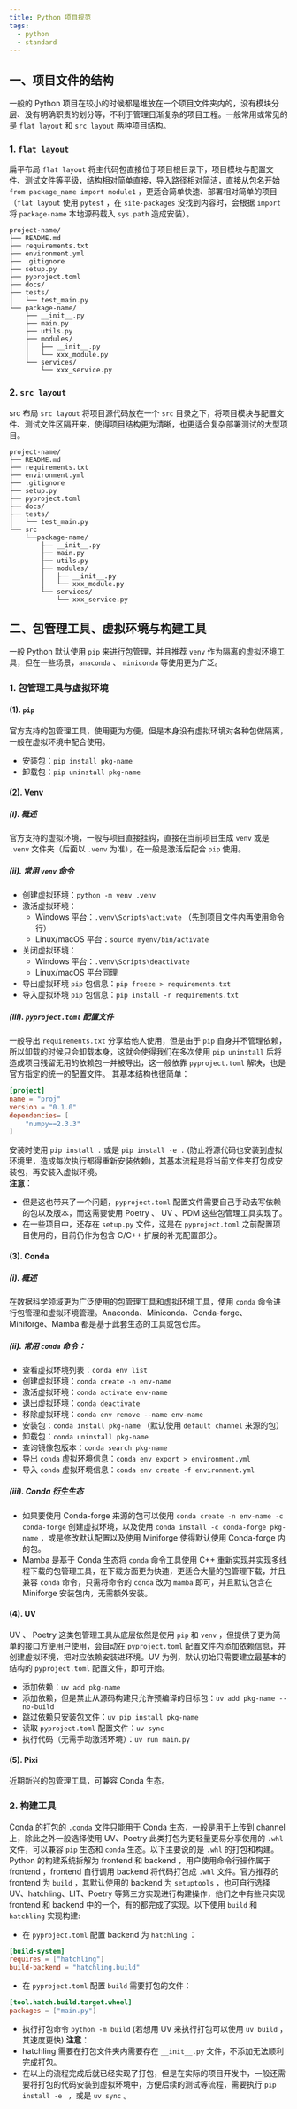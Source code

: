 ```yaml
---
title: Python 项目规范
tags:
  - python
  - standard
---
```

## 一、项目文件的结构
一般的 Python 项目在较小的时候都是堆放在一个项目文件夹内的，没有模块分层、没有明确职责的划分等，不利于管理日渐复杂的项目工程。一般常用或常见的是 `flat layout` 和 `src layout` 两种项目结构。
### 1. `flat layout` 
扁平布局 `flat layout` 将主代码包直接位于项目根目录下，项目模块与配置文件、测试文件等平级，结构相对简单直接，导入路径相对简洁，直接从包名开始 `from package_name import module1` ，更适合简单快速、部署相对简单的项目（`flat layout` 使用 `pytest` ，在 `site-packages` 没找到内容时，会根据 `import` 将 `package-name` 本地源码载入 `sys.path` 造成安装）。
```
project-name/
├── README.md
├── requirements.txt
├── environment.yml
├── .gitignore
├── setup.py
├── pyproject.toml
├── docs/
├── tests/
│   └── test_main.py
└── package-name/
	├── __init__.py
	├── main.py
	├── utils.py
	├── modules/
	│   ├── __init__.py
	│   └── xxx_module.py
	└── services/
        └── xxx_service.py
```
### 2. `src layout` 
src 布局 `src layout` 将项目源代码放在一个 `src` 目录之下，将项目模块与配置文件、测试文件区隔开来，使得项目结构更为清晰，也更适合复杂部署测试的大型项目。
```
project-name/
├── README.md
├── requirements.txt
├── environment.yml
├── .gitignore
├── setup.py
├── pyproject.toml
├── docs/
├── tests/
│   └── test_main.py
└── src
	└──package-name/
		├── __init__.py
		├── main.py
		├── utils.py
		├── modules/
		│   ├── __init__.py
		│   └── xxx_module.py
		└── services/
	        └── xxx_service.py
```
## 二、包管理工具、虚拟环境与构建工具
一般 Python 默认使用 `pip` 来进行包管理，并且推荐 `venv` 作为隔离的虚拟环境工具，但在一些场景，`anaconda` 、 `miniconda` 等使用更为广泛。
### 1. 包管理工具与虚拟环境
#### (1). `pip` 
官方支持的包管理工具，使用更为方便，但是本身没有虚拟环境对各种包做隔离，一般在虚拟环境中配合使用。
- 安装包：`pip install pkg-name` 
- 卸载包：`pip uninstall pkg-name` 
#### (2). Venv
##### (i). 概述
官方支持的虚拟环境，一般与项目直接挂钩，直接在当前项目生成 `venv` 或是 `.venv` 文件夹（后面以 `.venv` 为准），在一般是激活后配合 `pip` 使用。
##### (ii). 常用  `venv` 命令
- 创建虚拟环境：`python -m venv .venv` 
- 激活虚拟环境：
	- Windows 平台：`.venv\Scripts\activate` （先到项目文件内再使用命令行）
	- Linux/macOS 平台：`source myenv/bin/activate` 
- 关闭虚拟环境：
	- Windows 平台：`.venv\Scripts\deactivate` 
	- Linux/macOS 平台同理
- 导出虚拟环境 `pip` 包信息：`pip freeze > requirements.txt` 
- 导入虚拟环境 `pip` 包信息：`pip install -r requirements.txt` 
##### (iii). `pyproject.toml` 配置文件
一般导出 `requirements.txt` 分享给他人使用，但是由于 `pip` 自身并不管理依赖，所以卸载的时候只会卸载本身，这就会使得我们在多次使用 `pip uninstall` 后将造成项目残留无用的依赖包一并被导出，这一般依靠 `pyproject.toml` 解决，也是官方指定的统一的配置文件。  其基本结构也很简单：
```toml
[project]
name = "proj"
version = "0.1.0"
dependencies= [
	"numpy==2.3.3"
]
```
安装时使用 `pip install .` 或是 `pip install -e .` (防止将源代码也安装到虚拟环境里，造成每次执行都得重新安装依赖)，其基本流程是将当前文件夹打包成安装包，再安装入虚拟环境。  
**注意**：
- 但是这也带来了一个问题，`pyproject.toml` 配置文件需要自己手动去写依赖的包以及版本，而这需要使用 Poetry 、 UV 、PDM 这些包管理工具实现了。  
- 在一些项目中，还存在 `setup.py` 文件，这是在 `pyproject.toml` 之前配置项目使用的，目前仍作为包含 C/C++ 扩展的补充配置部分。
#### (3). Conda
##### (i). 概述
在数据科学领域更为广泛使用的包管理工具和虚拟环境工具，使用 `conda` 命令进行包管理和虚拟环境管理。Anaconda、Miniconda、Conda-forge、Miniforge、Mamba 都是基于此套生态的工具或包仓库。
##### (ii). 常用 `conda` 命令：
- 查看虚拟环境列表：`conda env list` 
- 创建虚拟环境：`conda create -n env-name` 
- 激活虚拟环境：`conda activate env-name` 
- 退出虚拟环境：`conda deactivate` 
- 移除虚拟环境：`conda env remove --name env-name` 
- 安装包：`conda install pkg-name` （默认使用 `default channel` 来源的包）
- 卸载包：`conda uninstall pkg-name` 
- 查询镜像包版本：`conda search pkg-name` 
- 导出 `conda` 虚拟环境信息：`conda env export > environment.yml` 
- 导入 `conda` 虚拟环境信息：`conda env create -f environment.yml` 
##### (iii). Conda 衍生生态
- 如果要使用 Conda-forge 来源的包可以使用 `conda create -n env-name -c conda-forge` 创建虚拟环境，以及使用 `conda install -c conda-forge pkg-name` ，或是修改默认配置以及使用 Miniforge 使得默认使用 Conda-forge 内的包。
- Mamba 是基于 Conda 生态将 `conda` 命令工具使用 C++ 重新实现并实现多线程下载的包管理工具，在下载方面更为快速，更适合大量的包管理下载，并且兼容 `conda` 命令，只需将命令的 `conda` 改为 `mamba` 即可，并且默认包含在 Miniforge 安装包内，无需额外安装。
#### (4). UV
UV 、 Poetry 这类包管理工具从底层依然是使用 `pip` 和 `venv` ，但提供了更为简单的接口方便用户使用，会自动在 `pyproject.toml` 配置文件内添加依赖信息，并创建虚拟环境，把对应依赖安装进环境。UV 为例，默认初始只需要建立最基本的结构的 `pyproject.toml` 配置文件，即可开始。
- 添加依赖：`uv add pkg-name` 
- 添加依赖，但是禁止从源码构建只允许预编译的目标包：`uv add pkg-name --no-build` 
- 跳过依赖只安装包文件：`uv pip install pkg-name` 
- 读取 `pyproject.toml` 配置文件：`uv sync` 
- 执行代码（无需手动激活环境）：`uv run main.py` 
#### (5). Pixi
近期新兴的包管理工具，可兼容 Conda 生态。
### 2. 构建工具
Conda 的打包的 `.conda` 文件只能用于 Conda 生态，一般是用于上传到 channel 上，除此之外一般选择使用 UV、Poetry 此类打包为更轻量更易分享使用的 `.whl` 文件，可以兼容 `pip` 生态和 `conda` 生态。以下主要说的是 `.whl` 的打包和构建。  
Python 的构建系统拆解为 frontend 和 backend ，用户使用命令行操作属于 frontend ，frontend  自行调用 backend 将代码打包成 `.whl` 文件。官方推荐的 frontend 为 `build` ，其默认使用的 backend 为 `setuptools` ，也可自行选择 UV、hatchling、LIT、Poetry 等第三方实现进行构建操作，他们之中有些只实现 frontend 和 backend 中的一个，有的都完成了实现。以下使用 `build` 和 `hatchling` 实现构建:
- 在 `pyproject.toml` 配置 backend 为 `hatchling` ：
```toml
[build-system]  
requires = ["hatchling"]  
build-backend = "hatchling.build"
```
- 在 `pyproject.toml` 配置 `build` 需要打包的文件：
```toml
[tool.hatch.build.target.wheel]  
packages = ["main.py"]
```
- 执行打包命令 `python -m build` (若想用 UV 来执行打包可以使用 `uv build` ，其速度更快)
**注意**：
- hatchling 需要在打包文件夹内需要存在 `__init__.py` 文件，不添加无法顺利完成打包。
- 在以上的流程完成后就已经实现了打包，但是在实际的项目开发中，一般还需要将打包的代码安装到虚拟环境中，方便后续的测试等流程，需要执行 `pip install -e ` ，或是 `uv sync` 。

